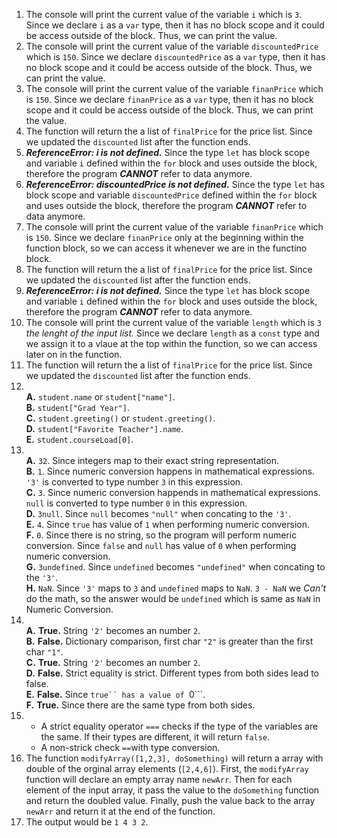 1. The console will print the current value of the variable ```i``` which is ```3```. Since we declare ```i``` as a ```var``` type, then it has no block scope and it could be access outside of the block. Thus, we can print the value.
2. The console will print the current value of the variable ```discountedPrice``` which is ```150```. Since we declare ```discountedPrice``` as a ```var``` type, then it has no block scope and it could be access outside of the block. Thus, we can print the value.
3. The console will print the current value of the variable ```finanPrice``` which is ```150```. Since we declare ```finanPrice``` as a ```var``` type, then it has no block scope and it could be access outside of the block. Thus, we can print the value.
4. The function will return the a list of ```finalPrice``` for the price list. Since we updated the ```discounted``` list after the function ends.
5.  ___ReferenceError: i is not defined.___ Since the type ```let``` has block scope and variable ```i``` defined within the ```for``` block and uses outside the block, therefore the program **_CANNOT_** refer to data anymore.
6.  ___ReferenceError: discountedPrice is not defined.___ Since the type ```let``` has block scope and variable ```discountedPrice``` defined within the ```for``` block and uses outside the block, therefore the program **_CANNOT_** refer to data anymore.
7. The console will print the current value of the variable ```finanPrice``` which is ```150```. Since we declare ```finanPrice``` only at the beginning within the function block, so we can access it whenever we are in the functino block.
8. The function will return the a list of ```finalPrice``` for the price list. Since we updated the ```discounted``` list after the function ends.
9. ___ReferenceError: i is not defined.___ Since the type ```let``` has block scope and variable ```i``` defined within the ```for``` block and uses outside the block, therefore the program **_CANNOT_** refer to data anymore.
10. The console will print the current value of the variable ```length``` which is ```3``` *the lenght of the input list.* Since we declare ```length``` as a ```const``` type and we assign it to a vlaue at the top within the function, so we can access later on in the function.
11. The function will return the a list of ```finalPrice``` for the price list. Since we updated the ```discounted``` list after the function ends.
12. \
    __A.__ ```student.name``` or ```student["name"]```.\
    __B.__ ```student["Grad Year"]```.\
    __C.__ ```student.greeting()``` or ```student.greeting()```.\
    __D.__ ```student["Favorite Teacher"].name```.\
    __E.__ ```student.courseLoad[0]```.
13. \
    __A.__ ```32```. Since integers map to their exact string representation.\
    __B.__ ```1```. Since numeric conversion happens in mathematical expressions. ```'3'``` is converted to type number ```3``` in this expression.\
    __C.__ ```3```. Since numeric conversion happends in mathematical expressions. ```null``` is converted to type number ```0``` in this expression.\
    __D.__ ```3null```. Since ```null``` becomes ```"null"``` when concating to the ```'3'```.\
    __E.__ ```4```. Since ```true``` has value of ```1``` when performing numeric conversion. \
    __F.__ ```0```. Since there is no string, so the program will perform numeric conversion. Since ```false``` and ```null``` has value of ```0``` when performing numeric conversion. \
    __G.__ ```3undefined```. Since ```undefined``` becomes ```"undefined"``` when concating to the ```'3'```.\
    __H.__ ```NaN```. Since ```'3'``` maps to ```3``` and ```undefined``` maps to ```NaN```. ```3 - NaN``` we _Can't_ do the math, so the answer would be ```undefined``` which is same as ```NaN``` in Numeric Conversion.
14. \
    __A.__ **True.** String ```'2'``` becomes an number ```2```.\
    __B.__ **False.** Dictionary comparison, first char ```"2"``` is greater than the first char ```"1"```.\
    __C.__ **True.** String ```'2'``` becomes an number ```2```.\
    __D.__ **False.** Strict equality is strict. Different types from both sides lead to false.\
    __E.__ **False.** Since ```true`` has a value of ```0```.\
    __F.__ **True.** Since there are the same type from both sides.
15. - A strict equality operator ```===``` checks if the type of the variables are the same. If their types are different, it will return ```false```. 
    - A non-strick check ```==```with type conversion. 
17. The function ```modifyArray([1,2,3], doSomething)``` will return a array with double of the orginal array elements (```[2,4,6]```). First, the ```modifyArray``` function will declare an empty array name ```newArr```. Then for each element of the input array, it pass the value to the ```doSomething``` function and return the doubled value. Finally, push the value back to the array ```newArr``` and return it at the end of the function.
19. The output would be ```1 4 3 2```.
